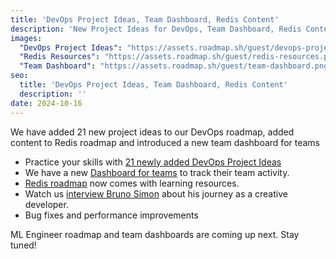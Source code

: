```yaml
---
title: 'DevOps Project Ideas, Team Dashboard, Redis Content'
description: 'New Project Ideas for DevOps, Team Dashboard, Redis Content'
images:
  "DevOps Project Ideas": "https://assets.roadmap.sh/guest/devops-project-ideas.png"
  "Redis Resources": "https://assets.roadmap.sh/guest/redis-resources.png"
  "Team Dashboard": "https://assets.roadmap.sh/guest/team-dashboard.png"
seo:
  title: 'DevOps Project Ideas, Team Dashboard, Redis Content'
  description: ''
date: 2024-10-16
---
```


We have added 21 new project ideas to our DevOps roadmap, added content to Redis roadmap and introduced a new team dashboard for teams

- Practice your skills with [21 newly added DevOps Project Ideas](https://roadmap.sh/devops)
- We have a new [Dashboard for teams](https://roadmap.sh/teams) to track their team activity.
- [Redis roadmap](https://roadmap.sh/redis) now comes with learning resources.
- Watch us [interview Bruno Simon](https://www.youtube.com/watch?v=IQK9T05BsOw) about his journey as a creative developer.
- Bug fixes and performance improvements

ML Engineer roadmap and team dashboards are coming up next. Stay tuned!